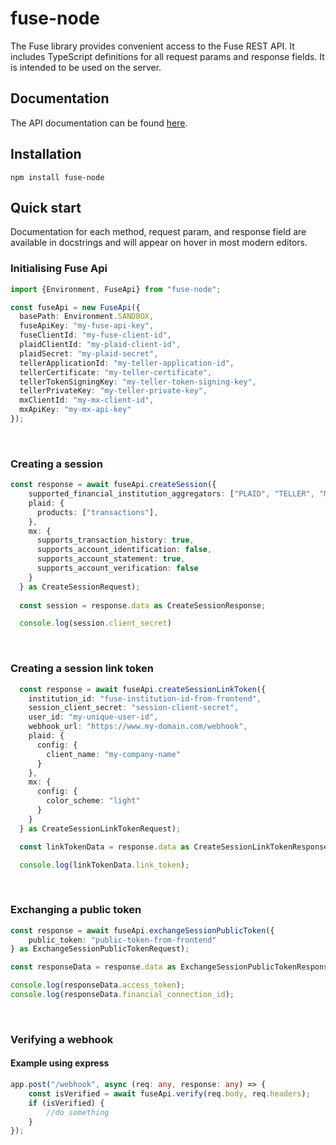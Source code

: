 # fuse-node

The Fuse library provides convenient access to the Fuse REST API. It includes TypeScript definitions for all request params and response fields. It is intended to be used on the server.

## Documentation
The API documentation can be found [here](https://letsfuse.readme.io/reference/post_v1-session-create).

## Installation
```
npm install fuse-node
```

## Quick start
Documentation for each method, request param, and response field are available in docstrings and will appear on hover in most modern editors.

### Initialising Fuse Api
```typescript
import {Environment, FuseApi} from "fuse-node";

const fuseApi = new FuseApi({
  basePath: Environment.SANDBOX,
  fuseApiKey: "my-fuse-api-key",
  fuseClientId: "my-fuse-client-id",
  plaidClientId: "my-plaid-client-id",
  plaidSecret: "my-plaid-secret",
  tellerApplicationId: "my-teller-application-id",
  tellerCertificate: "my-teller-certificate",
  tellerTokenSigningKey: "my-teller-token-signing-key",
  tellerPrivateKey: "my-teller-private-key",
  mxClientId: "my-mx-client-id",
  mxApiKey: "my-mx-api-key"
});
```
<br/>

### Creating a session
```typescript
const response = await fuseApi.createSession({
    supported_financial_institution_aggregators: ["PLAID", "TELLER", "MX"],
    plaid: {
      products: ["transactions"],
    },
    mx: {
      supports_transaction_history: true,
      supports_account_identification: false,
      supports_account_statement: true,
      supports_account_verification: false
    }
  } as CreateSessionRequest);
  
  const session = response.data as CreateSessionResponse;

  console.log(session.client_secret)
```
<br/>

### Creating a session link token
```typescript
  const response = await fuseApi.createSessionLinkToken({
    institution_id: "fuse-institution-id-from-frontend",
    session_client_secret: "session-client-secret",
    user_id: "my-unique-user-id",
    webhook_url: "https://www.my-domain.com/webhook",
    plaid: {
      config: {
        client_name: "my-company-name"
      }
    },
    mx: {
      config: {
        color_scheme: "light"
      }
    }
  } as CreateSessionLinkTokenRequest);

  const linkTokenData = response.data as CreateSessionLinkTokenResponse;

  console.log(linkTokenData.link_token);
```

<br/>

### Exchanging a public token
```typescript
const response = await fuseApi.exchangeSessionPublicToken({
    public_token: "public-token-from-frontend"
} as ExchangeSessionPublicTokenRequest);

const responseData = response.data as ExchangeSessionPublicTokenResponse;

console.log(responseData.access_token);
console.log(responseData.financial_connection_id);
```
<br/>

### Verifying a webhook
#### Example using express
```typescript
app.post("/webhook", async (req: any, response: any) => {
    const isVerified = await fuseApi.verify(req.body, req.headers);
    if (isVerified) {
        //do something
    }
});
```
